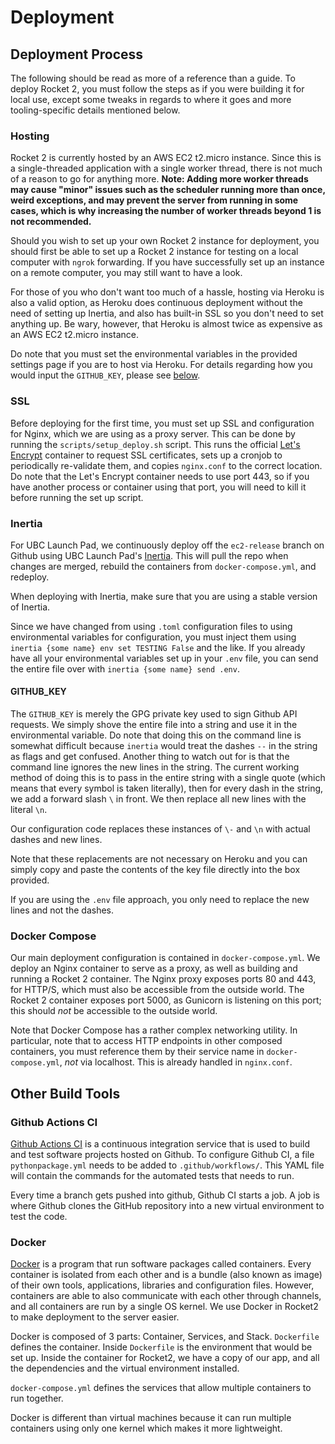 # Deployment

## Deployment Process

The following should be read as more of a reference than a guide. To deploy
Rocket 2, you must follow the steps as if you were building it for local use,
except some tweaks in regards to where it goes and more tooling-specific details
mentioned below.

### Hosting

Rocket 2 is currently hosted by an AWS EC2 t2.micro instance. Since this is a
single-threaded application with a single worker thread, there is not much of a
reason to go for anything more. **Note: Adding more worker threads may cause
"minor" issues such as the scheduler running more than once, weird exceptions,
and may prevent the server from running in some cases, which is why increasing
the number of worker threads beyond 1 is not recommended.**

Should you wish to set up your own Rocket 2 instance for deployment, you should
first be able to set up a Rocket 2 instance for testing on a local computer
with `ngrok` forwarding. If you have successfully set up an instance on a remote
computer, you may still want to have a look.

For those of you who don't want too much of a hassle, hosting via Heroku is also
a valid option, as Heroku does continuous deployment without the need of setting
up Inertia, and also has built-in SSL so you don't need to set anything up. Be
wary, however, that Heroku is almost twice as expensive as an AWS EC2 t2.micro
instance.

Do note that you must set the environmental variables in the provided settings
page if you are to host via Heroku. For details regarding how you would input
the `GITHUB_KEY`, please see [below](#github-key).

### SSL

Before deploying for the first time, you must set up SSL and configuration for
Nginx, which we are using as a proxy server. This can be done by running the
`scripts/setup_deploy.sh` script. This runs the official
[Let's Encrypt](https://letsencrypt.org/) container to request SSL certificates,
sets up a cronjob to periodically re-validate them, and copies
`nginx.conf` to the correct location. Do note that the Let's
Encrypt container needs to use port 443, so if you have another process or
container using that port, you will need to kill it before running the
set up script.

### Inertia

For UBC Launch Pad, we continuously deploy off the `ec2-release` branch on
Github using UBC Launch Pad's
[Inertia](https://github.com/ubclaunchpad/inertia). This will pull the repo when
changes are merged, rebuild the containers from `docker-compose.yml`, and
redeploy.

When deploying with Inertia, make sure that you are using a stable version of
Inertia.

Since we have changed from using `.toml` configuration files to using
environmental variables for configuration, you must inject them using `inertia
{some name} env set TESTING False` and the like. If you already have all your
environmental variables set up in your `.env` file, you can send the entire file
over with `inertia {some name} send .env`.

#### GITHUB_KEY

The `GITHUB_KEY` is merely the GPG private key used to sign Github API requests.
We simply shove the entire file into a string and use it in the environmental
variable. Do note that doing this on the command line is somewhat difficult
because `inertia` would treat the dashes `--` in the string as flags and get
confused. Another thing to watch out for is that the command line ignores the
new lines in the string. The current working method of doing this is to pass in
the entire string with a single quote (which means that every symbol is taken
literally), then for every dash in the string, we add a forward slash `\` in
front. We then replace all new lines with the literal `\n`.

Our configuration code replaces these instances of `\-` and `\n` with actual
dashes and new lines.

Note that these replacements are not necessary on Heroku and you can simply copy
and paste the contents of the key file directly into the box provided.

If you are using the `.env` file approach, you only need to replace the new
lines and not the dashes.

### Docker Compose

Our main deployment configuration is contained in
`docker-compose.yml`. We deploy an Nginx container
to serve as a proxy, as well as building and running a Rocket 2 container.
The Nginx proxy exposes ports 80 and 443, for HTTP/S, which must also be
accessible from the outside world. The Rocket 2 container exposes port 5000,
as Gunicorn is listening on this port; this should *not* be accessible to
the outside world.

Note that Docker Compose has a rather complex networking utility. In particular,
note that to access HTTP endpoints in other composed containers, you must
reference them by their service name in `docker-compose.yml`, *not* via
localhost. This is already handled in `nginx.conf`.

## Other Build Tools

### Github Actions CI

[Github Actions CI](https://github.com/features/actions) is a continuous
integration service that is used to build and test software projects hosted on
Github. To configure Github CI, a file `pythonpackage.yml` needs to be added
to `.github/workflows/`. This YAML file will contain the commands for
the automated tests that needs to run.

Every time a branch gets pushed into github, Github CI starts a job. A job is
where Github clones the GitHub repository into a new virtual environment to
test the code.

### Docker

[Docker](https://docs.docker.com/get-started/) is a program that run software
packages called containers. Every container is isolated from each other and is
a bundle (also known as image) of their own tools, applications, libraries and
configuration files. However, containers are able to also communicate with each
other through channels, and all containers are run by a single OS kernel.
We use Docker in Rocket2 to make deployment to the server easier.

Docker is composed of 3 parts: Container, Services, and Stack.
`Dockerfile` defines the container. Inside `Dockerfile` is the environment that
would be set up. Inside the container for Rocket2, we have a copy of our app,
and all the dependencies and the virtual environment installed.

`docker-compose.yml` defines the services that allow multiple containers to run
together.

Docker is different than virtual machines because it can run multiple containers
using only one kernel which makes it more lightweight.
